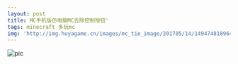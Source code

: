 ```yaml
---
layout: post
title: MC手机版仿电脑MC去除控制按钮'
tags: minecraft 多玩mc
img: 'http://img.huyagame.cn/images/mc_tie_image/201705/14/1494748189641/201705141549493718_1080.jpeg'
---
```


![pic](https://coding.net/u/SunbossRS/p/GotBlogDowner/git/raw/master/img/WoHeLaoZhao/mcpe-nocontrolbtn.png)
